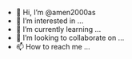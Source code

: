 - 👋 Hi, I’m @amen2000as
- 👀 I’m interested in ...
- 🌱 I’m currently learning ...
- 💞️ I’m looking to collaborate on ...
- 📫 How to reach me ...

<!---
amen2000as/amen2000as is a ✨ special ✨ repository because its `README.md` (this file) appears on your GitHub profile.
You can click the Preview link to take a look at your changes.
--->
